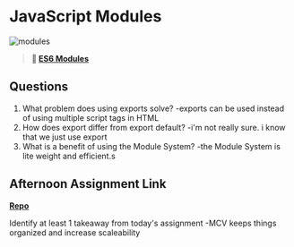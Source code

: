 # JavaScript Modules

![modules](https://bcw.blob.core.windows.net/public/img/1015719031845190)

> **📖 [ES6 Modules](https://codeworksacademy.com/fs-student-guide/resources/wk3/01-Modules)**

## Questions

1. What problem does using exports solve?
-exports can be used instead of using multiple script tags in HTML
2. How does export differ from export default?
-i'm not really sure.  i know that we just use export 
3. What is a benefit of using the Module System?
-the Module System is lite weight and efficient.s
## Afternoon Assignment Link

**[Repo](https://github.com/rtuscany23/famGameNight.git)**

Identify at least 1 takeaway from today's assignment
-MCV keeps things organized and increase scaleability